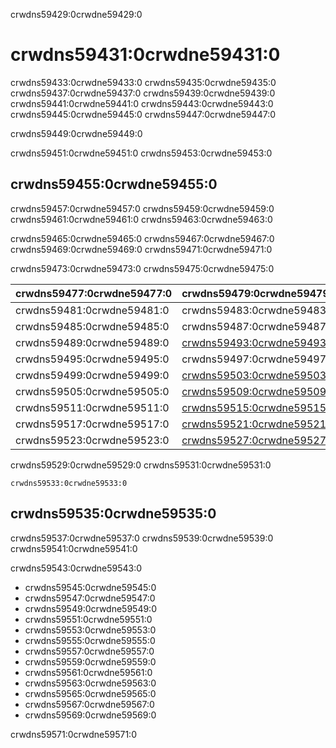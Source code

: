 crwdns59429:0crwdne59429:0
# crwdns59431:0crwdne59431:0

crwdns59433:0crwdne59433:0 crwdns59435:0crwdne59435:0 crwdns59437:0crwdne59437:0 crwdns59439:0crwdne59439:0 crwdns59441:0crwdne59441:0 crwdns59443:0crwdne59443:0 crwdns59445:0crwdne59445:0 crwdns59447:0crwdne59447:0

crwdns59449:0crwdne59449:0

crwdns59451:0crwdne59451:0 crwdns59453:0crwdne59453:0

## crwdns59455:0crwdne59455:0

crwdns59457:0crwdne59457:0 crwdns59459:0crwdne59459:0 crwdns59461:0crwdne59461:0 crwdns59463:0crwdne59463:0

crwdns59465:0crwdne59465:0 crwdns59467:0crwdne59467:0 crwdns59469:0crwdne59469:0 crwdns59471:0crwdne59471:0

crwdns59473:0crwdne59473:0 crwdns59475:0crwdne59475:0

| crwdns59477:0crwdne59477:0 | crwdns59479:0crwdne59479:0                               |
| -------------------------- | -------------------------------------------------------- |
| crwdns59481:0crwdne59481:0 | crwdns59483:0crwdne59483:0                               |
| crwdns59485:0crwdne59485:0 | crwdns59487:0crwdne59487:0                               |
| crwdns59489:0crwdne59489:0 | [crwdns59493:0crwdne59493:0](crwdns59491:0crwdne59491:0) |
| crwdns59495:0crwdne59495:0 | crwdns59497:0crwdne59497:0                               |
| crwdns59499:0crwdne59499:0 | [crwdns59503:0crwdne59503:0](crwdns59501:0crwdne59501:0) |
| crwdns59505:0crwdne59505:0 | [crwdns59509:0crwdne59509:0](crwdns59507:0crwdne59507:0) |
| crwdns59511:0crwdne59511:0 | [crwdns59515:0crwdne59515:0](crwdns59513:0crwdne59513:0) |
| crwdns59517:0crwdne59517:0 | [crwdns59521:0crwdne59521:0](crwdns59519:0crwdne59519:0) |
| crwdns59523:0crwdne59523:0 | [crwdns59527:0crwdne59527:0](crwdns59525:0crwdne59525:0) |

crwdns59529:0crwdne59529:0 crwdns59531:0crwdne59531:0

```
crwdns59533:0crwdne59533:0
```

## crwdns59535:0crwdne59535:0

crwdns59537:0crwdne59537:0 crwdns59539:0crwdne59539:0 crwdns59541:0crwdne59541:0

crwdns59543:0crwdne59543:0

- crwdns59545:0crwdne59545:0
- crwdns59547:0crwdne59547:0
- crwdns59549:0crwdne59549:0
- crwdns59551:0crwdne59551:0
- crwdns59553:0crwdne59553:0
- crwdns59555:0crwdne59555:0
- crwdns59557:0crwdne59557:0
- crwdns59559:0crwdne59559:0
- crwdns59561:0crwdne59561:0
- crwdns59563:0crwdne59563:0
- crwdns59565:0crwdne59565:0
- crwdns59567:0crwdne59567:0
- crwdns59569:0crwdne59569:0

crwdns59571:0crwdne59571:0

